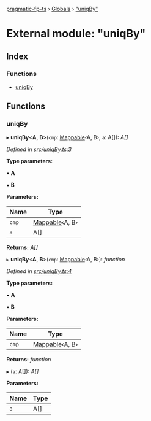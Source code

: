 [pragmatic-fp-ts](../README.md) › [Globals](../globals.md) › ["uniqBy"](_uniqby_.md)

# External module: "uniqBy"

## Index

### Functions

* [uniqBy](_uniqby_.md#uniqby)

## Functions

###  uniqBy

▸ **uniqBy**<**A**, **B**>(`cmp`: [Mappable](_types_.md#mappable)‹A, B›, `a`: A[]): *A[]*

*Defined in [src/uniqBy.ts:3](https://github.com/hermann-p/pragmatic-fp-ts/blob/a1a02fb/src/uniqBy.ts#L3)*

**Type parameters:**

▪ **A**

▪ **B**

**Parameters:**

Name | Type |
------ | ------ |
`cmp` | [Mappable](_types_.md#mappable)‹A, B› |
`a` | A[] |

**Returns:** *A[]*

▸ **uniqBy**<**A**, **B**>(`cmp`: [Mappable](_types_.md#mappable)‹A, B›): *function*

*Defined in [src/uniqBy.ts:4](https://github.com/hermann-p/pragmatic-fp-ts/blob/a1a02fb/src/uniqBy.ts#L4)*

**Type parameters:**

▪ **A**

▪ **B**

**Parameters:**

Name | Type |
------ | ------ |
`cmp` | [Mappable](_types_.md#mappable)‹A, B› |

**Returns:** *function*

▸ (`a`: A[]): *A[]*

**Parameters:**

Name | Type |
------ | ------ |
`a` | A[] |
